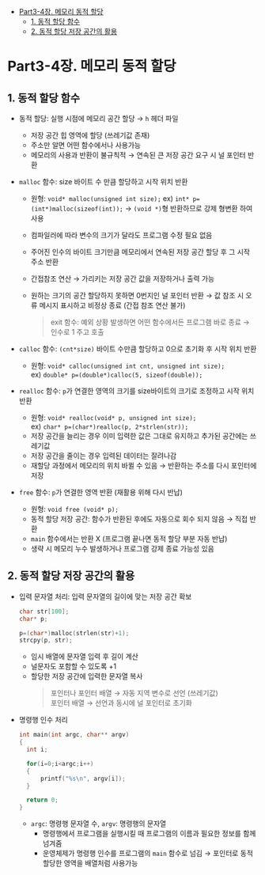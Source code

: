- [Part3-4장. 메모리 동적 할당](#part3-4장-메모리-동적-할당)
  - [1. 동적 할당 함수](#1-동적-할당-함수)
  - [2. 동적 할당 저장 공간의 활용](#2-동적-할당-저장-공간의-활용)

# Part3-4장. 메모리 동적 할당

## 1. 동적 할당 함수

- 동적 할당: 실행 시점에 메모리 공간 할당 → `h` 헤더 파일

  - 저장 공간 힙 영역에 할당 (쓰레기값 존재)
  - 주소만 알면 어떤 함수에서나 사용가능
  - 메모리의 사용과 반환이 불규칙적 → 연속된 큰 저장 공간 요구 시 널 포인터 반환

- `malloc` 함수: size 바이트 수 만큼 할당하고 시작 위치 반환

  - 원형: `void* malloc(unsigned int size);`
    ex) `int* p=(int*)malloc(sizeof(int));` → `(void *)`형 반환하므로 강제 형변환 하여 사용
  - 컴파일러에 따라 변수의 크기가 달라도 프로그램 수정 필요 없음
  - 주어진 인수의 바이트 크기만큼 메모리에서 연속된 저장 공간 할당 후 그 시작 주소 반환
  - 간접참조 연산 → 가리키는 저장 공간 값을 저장하거나 출력 가능
  - 원하는 크기의 공간 할당하지 못하면 0번지인 널 포인터 반환
    → 값 참조 시 오류 메시지 표시하고 비정상 종료 (간접 참조 연산 불가)

    > exit 함수: 예외 상황 발생하면 어떤 함수에서든 프로그램 바로 종료 → 인수로 1 주고 호출

- `calloc` 함수: `(cnt*size)` 바이트 수만큼 할당하고 0으로 초기화 후 시작 위치 반환

  - 원형: `void* calloc(unsigned int cnt, unsigned int size);`  
    ex) `double* p=(double*)calloc(5, sizeof(double));`

- `realloc` 함수: `p`가 연결한 영역의 크기를 size바이트의 크기로 조정하고 시작 위치 반환

  - 원형: `void* realloc(void* p, unsigned int size);`  
    ex) `char* p=(char*)realloc(p, 2*strlen(str));`
  - 저장 공간을 늘리는 경우 이미 입력한 값은 그대로 유지하고 추가된 공간에는 쓰레기값
  - 저장 공간을 줄이는 경우 입력된 데이터는 잘려나감
  - 재할당 과정에서 메모리의 위치 바뀔 수 있음 → 반환하는 주소를 다시 포인터에 저장

- `free` 함수: `p`가 연결한 영역 반환 (재활용 위해 다시 반납)
  - 원형: `void free (void* p);`
  - 동적 할당 저장 공간: 함수가 반환된 후에도 자동으로 회수 되지 않음 → 직접 반환
  - `main` 함수에서는 반환 X (프로그램 끝나면 동적 할당 부분 자동 반납)
  - 생략 시 메모리 누수 발생하거나 프로그램 강제 종료 가능성 있음

## 2. 동적 할당 저장 공간의 활용

- 입력 문자열 처리: 입력 문자열의 길이에 맞는 저장 공간 확보

  ```c
  char str[100];
  char* p;

  p=(char*)malloc(strlen(str)+1);
  strcpy(p, str);
  ```

  - 임시 배열에 문자열 입력 후 길이 계산
  - 널문자도 포함할 수 있도록 +1
  - 할당한 저장 공간에 입력한 문자열 복사
    > 포인터나 포인터 배열 → 자동 지역 변수로 선언 (쓰레기값)  
    >  포인터 배열 → 선언과 동시에 널 포인터로 초기화

- 명령행 인수 처리

  ```c
  int main(int argc, char** argv)
  {
  	int i;

  	for(i=0;i<argc;i++)
  	{
  		printf("%s\n", argv[i]);
  	}

  	return 0;
  }
  ```

  - `argc`: 명령행 문자열 수, `argv`: 명령행의 문자열
    - 명령행에서 프로그램을 실행시킬 때 프로그램의 이름과 필요한 정보를 함께 넘겨줌
    - 운영체제가 명령행 인수를 프로그램의 `main` 함수로 넘김
      → 포인터로 동적 할당한 영역을 배열처럼 사용가능
